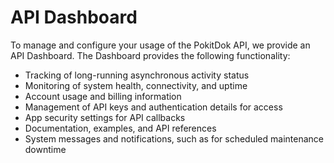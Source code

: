 # API Dashboard
To manage and configure your usage of the PokitDok API, we provide an API Dashboard. The Dashboard provides the 
following functionality:

* Tracking of long-running asynchronous activity status
* Monitoring of system health, connectivity, and uptime
* Account usage and billing information
* Management of API keys and authentication details for access
* App security settings for API callbacks
* Documentation, examples, and API references
* System messages and notifications, such as for scheduled maintenance downtime